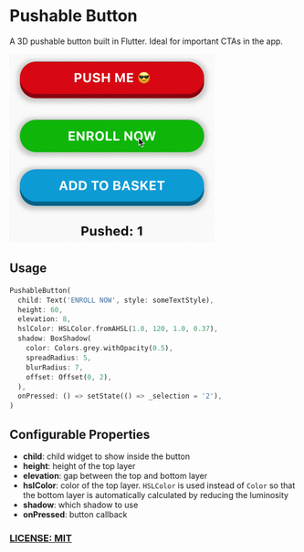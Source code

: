 # Pushable Button

A 3D pushable button built in Flutter. Ideal for important CTAs in the app.

![](media/pushable_button.gif)

## Usage

```dart
PushableButton(
  child: Text('ENROLL NOW', style: someTextStyle),
  height: 60,
  elevation: 8,
  hslColor: HSLColor.fromAHSL(1.0, 120, 1.0, 0.37),
  shadow: BoxShadow(
    color: Colors.grey.withOpacity(0.5),
    spreadRadius: 5,
    blurRadius: 7,
    offset: Offset(0, 2),
  ),
  onPressed: () => setState(() => _selection = '2'),
)
```

## Configurable Properties

- **child**: child widget to show inside the button
- **height**: height of the top layer
- **elevation**: gap between the top and bottom layer
- **hslColor**: color of the top layer. `HSLColor` is used instead of `Color` so that the bottom layer is automatically calculated by reducing the luminosity
- **shadow**: which shadow to use
- **onPressed**: button callback

### [LICENSE: MIT](LICENSE.md)